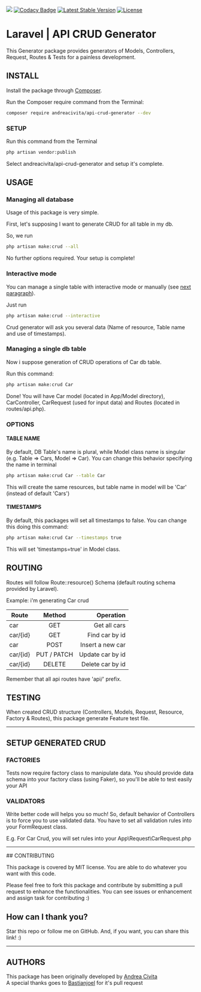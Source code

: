 <a href="https://codeclimate.com/github/andreacivita/Laravel-ApiCrudGenerator/maintainability"><img src="https://api.codeclimate.com/v1/badges/e22398ed005890048cb5/maintainability" /></a>
[![Codacy Badge](https://api.codacy.com/project/badge/Grade/9f34629292c94cbbb29cc6de75465b24)](https://app.codacy.com/app/andreacivita/Laravel-ApiCrudGenerator?utm_source=github.com&utm_medium=referral&utm_content=andreacivita/Laravel-ApiCrudGenerator&utm_campaign=Badge_Grade_Dashboard)
[![Latest Stable Version](https://poser.pugx.org/andreacivita/api-crud-generator/v/stable)](https://packagist.org/packages/andreacivita/api-crud-generator)
[![License](https://poser.pugx.org/andreacivita/api-crud-generator/license)](https://packagist.org/packages/andreacivita/api-crud-generator)

# Laravel | API CRUD Generator

This Generator package provides generators of Models, Controllers, Request, Routes & Tests for a painless development. 

## INSTALL

Install the package through [Composer](https://getcomposer.org/).

Run the Composer require command from the Terminal:

```sh
composer require andreacivita/api-crud-generator --dev
```

### SETUP

Run this command from the Terminal

```sh
php artisan vendor:publish
```
Select andreacivita/api-crud-generator and setup it's complete.


## USAGE

### Managing all database
Usage of this package is very simple.

First, let's supposing I want to generate CRUD for all table in my db.

So, we run

```sh
php artisan make:crud --all
```

No further options required. Your setup is complete!


### Interactive mode

You can manage a single table with interactive mode or manually (see [next paragraph](https://github.com/andreacivita/Laravel-ApiCrudGenerator#managing-a-single-db-table)).

Just run

```sh
php artisan make:crud --interactive
```

Crud generator will ask you several data (Name of resource, Table name and use of timestamps).


### Managing a single db table

Now i suppose generation of CRUD operations of Car db table.

Run this command:

```sh
php artisan make:crud Car
```
Done! You will have Car model (located in App/Model directory), CarController, CarRequest (used for input data) and Routes (located in routes/api.php).

### OPTIONS

#### TABLE NAME
By default, DB Table's name is plural, while Model class name is singular (e.g. Table => Cars, Model => Car). 
You can change this behavior specifying the name in terminal

```sh
php artisan make:crud Car --table Car
```
This will create the same resources, but table name in model will be 'Car' (instead of default 'Cars')

#### TIMESTAMPS

By default, this packages will set all timestamps to false. You can change this doing this command:

```sh
php artisan make:crud Car --timestamps true
```

This will set 'timestamps=true' in Model class.

## ROUTING

Routes will follow Route::resource() Schema (default routing schema provided by Laravel).

Example: i'm generating Car crud

| Route         | Method           | Operation        |
| ------------- |:----------------:| ----------------:|
| car           | GET              | Get all cars     |
| car/{id}      | GET              | Find car by id   |
| car           | POST              | Insert a new car |
| car/{id}      | PUT / PATCH            | Update car by id |
| car/{id}      | DELETE           | Delete car by id |


Remember that all api routes have 'api/' prefix.

## TESTING

When created CRUD structure (Controllers, Models, Request, Resource, Factory & Routes), this package generate Feature test file. <br>

<hr>

## SETUP GENERATED CRUD

### FACTORIES

Tests now require factory class to manipulate data.
You should provide data schema into your factory class (using Faker), so you'll be able to test easily your API

### VALIDATORS

Write better code will helps you so much! So, default behavior of Controllers is to force you to use validated data.
You have to set all validation rules into your FormRequest class.

E.g. For Car Crud, you will set rules into your App\Request\CarRequest.php

<hr>
## CONTRIBUTING

This package is covered by MIT license. You are able to do whatever you want with this code.

Please feel free to fork this package and contribute by submitting a pull request to enhance the functionalities.
You can see issues or enhancement and assign task for contributing :)


## How can I thank you?

Star this repo or follow me on GitHub. And, if you want, you can share this link! :)

<hr>

## AUTHORS 

This package has been originally developed by [Andrea Civita](https://github.com/andreacivita)<br>
A special thanks goes to [Bastianjoel](https://github.com/bastianjoel) for it's pull request

